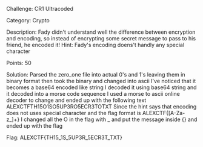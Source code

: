 Challenge: CR1 Ultracoded

Category: Crypto

Description: Fady didn't understand well the difference between encryption and encoding, so instead of encrypting some secret message to pass to his friend, he encoded it!
Hint: Fady's encoding doens't handly any special character

Points: 50

Solution: Parsed the zero_one file into actual 0's and 1's leaving them in binary format
          then took the binary and changed into ascii
		  I've noticed that it becomes a base64 encoded like string
		  I decoded it using base64 string and it decoded into a morse code sequence
		  I used a morse to ascii online decoder to change and ended up with the following text
		  ALEXCTFTH15O1SO5UP3RO5ECR3TOTXT
		  Since the hint says that encoding does not uses special character and the flag format is ALEXCTF{[A-Za-z_]+}
		  I changed all the O in the flag with _ and put the message inside {} and ended up with the flag

Flag: ALEXCTF{TH15_1S_5UP3R_5ECR3T_TXT}
